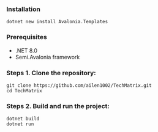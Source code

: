 ###  Installation 

```
dotnet new install Avalonia.Templates
```

### Prerequisites 

- .NET 8.0
- Semi.Avalonia framework

### Steps 1. Clone the repository:   

```
git clone https://github.com/ailen1002/TechMatrix.git
cd TechMatrix
```

### Steps 2. Build and run the project:   

```
dotnet build
dotnet run
```

